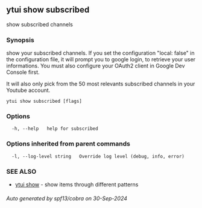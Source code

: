 ## ytui show subscribed

show subscribed channels

### Synopsis


show your subscribed channels.
If you set the configuration "local: false" in the configuration file, it will prompt you to google login,
to retrieve your user informations. You must also configure your OAuth2 client in Google Dev Console first.

It will also only pick from the 50 most relevants subscribed channels in your Youtube account.

```
ytui show subscribed [flags]
```

### Options

```
  -h, --help   help for subscribed
```

### Options inherited from parent commands

```
  -l, --log-level string   Override log level (debug, info, error)
```

### SEE ALSO

* [ytui show](ytui_show.md)	 - show items through different patterns

###### Auto generated by spf13/cobra on 30-Sep-2024
